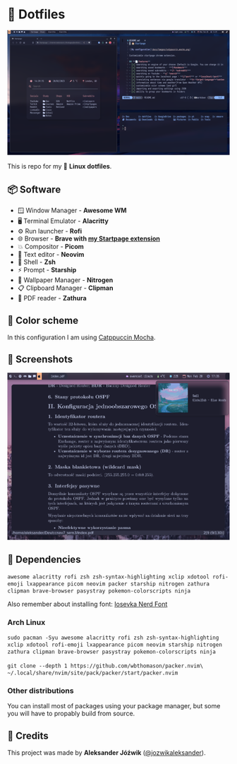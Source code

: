# 📁  Dotfiles

![Main screenshot](docs/screenshot_1.png)

This is repo for my 🐧 **Linux dotfiles**.

## 📦 Software

- 🪟  Window Manager - **Awesome WM**
- 🖥  Terminal Emulator - **Alacritty**
- ⚙   Run launcher - **Rofi**
- 🌐  Browser - **Brave with [my Startpage extension](https://github.com/jozwikaleksander/startpage)**
- 💥  Compositor - **Picom**
- 📃  Text editor - **Neovim**
- 🐚  Shell - **Zsh**
- ⚡  Prompt - **Starship**
- 🌆  Wallpaper Manager - **Nitrogen**
- 📋  Clipboard Manager - **Clipman**
- 📜  PDF reader - **Zathura**

## 🎨 Color scheme
In this configuration I am using [Catppuccin Mocha](https://github.com/catppuccin/catppuccin).

## 📸 Screenshots

![Second monitor](docs/screenshot_2.png)

## 🧰 Dependencies

    awesome alacritty rofi zsh zsh-syntax-highlighting xclip xdotool rofi-emoji lxappearance picom neovim packer starship nitrogen zathura clipman brave-browser pasystray pokemon-colorscripts ninja

Also remember about installing font: [Iosevka Nerd Font](https://github.com/ryanoasis/nerd-fonts/releases/download/v2.3.3/Iosevka.zip)

### Arch Linux

    sudo pacman -Syu awesome alacritty rofi zsh zsh-syntax-highlighting xclip xdotool rofi-emoji lxappearance picom neovim starship nitrogen zathura clipman brave-browser pasystray pokemon-colorscripts ninja

    git clone --depth 1 https://github.com/wbthomason/packer.nvim\ ~/.local/share/nvim/site/pack/packer/start/packer.nvim

### Other distributions

You can install most of packages using your package manager, but some you will have to propably build from source.

## 👤 Credits
This project was made by **Aleksander Jóźwik** ([@jozwikaleksander](https://github.com/jozwikaleksander)).
